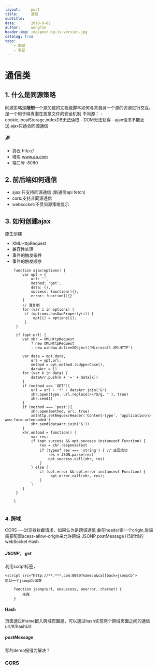 ```yaml
---
layout:     post
title:      通信
subtitle:   
date:       2018-9-02
author:     wengfan
header-img: img/post-bg-js-version.jpg
catalog: true
tags:
    - 面试
    - 笔记
---
```

# 通信类
## 1. 什么是同源策略
同源策略是**限制**一个源加载的文档或脚本如何与来自另一个源的资源进行交互。
是一个用于隔离潜在恶意文件的安全机制
不同源：
    - cookie,localStorage,indexDB无法读取
    - DOM无法获得
    - ajax请求不能发送,ajax只适合同源通信
  
##### 源
- 协议 http://
- 域名 www.aa.com
- 端口号 :8080

## 2. 前后端如何通信
- ajax:只支持同源通信 (新通信api fetch)
- cors:支持非同源通信
- websocket:不受同源策略显示

## 3. 如何创建ajax
原生创建
- XMLHttpRequest
- 兼容性处理
- 事件的触发条件
- 事件的触发顺序

```
    function ajax(options) {
        var opt = {
            url: '',
            method: 'get',
            data: {},
            success: function(){},
            error: function(){}
        }
        // 潜复制
        for (var i in options) {
         if (options.hasOwnProperty(i)) {
             opt[i] = options[i];
         }
     }

     if (opt.url) {
        var xhr = XMLHttpRequest 
            ? new XMLHttpRequest 
            : new window.ActiveXObject('Microsoft.XMLHTTP')

        var data = opt.data,
            url = opt.url,
            method = opt.method.toUpperCase(),
            daraArr = []
        for (var k in data) {
            dataArr.push(k + '=' + data[k])
        }
        if (method === 'GET'){
            url = url + '?' + dataArr.join('&')
            xhr.open(type, url.replace(/\?$/g, ''), true)
            xhr.send()
        }
        if (method === 'post'){
            xhr.open(method, url, true)
            xmlhttp.setRequesrHeader('Content-type', 'application/x-www-form-urlencoded')
            xhr.send(dataArr.join('&'))
        }
        xhr.onload = function() {
            var res;
            if (opt.success && opt.success instanceof Function) {
                res = xhr.responseText
                if (typeof res === 'string') { // 返回成功
                    res = JSON.parse(res)
                    opt.success.call(xhr, res)
                }
            } else {
                if (opt.error && opt.error instanceof Function) {
                     opt.error.call(xhr, res);
                }
            }
        }
     }
        
    }
    

```
### 4. 跨域
CORS ---浏览器拦截请求，如果认为是跨域通信 会在header家一个origin,后端需要配置acess-allow-origin来允许跨域
JSONP
postMessage H5新增的
webSocket
Hash

##### JSONP， get
利用script标签，
```
<script src="http://**.***.com:8080?name:a&callback=jsonpCb">
返回一个jsonpCb函数
```
```
    function jsonp(url, onsuccess, onerror, charset) {
        未完
    }
```

#### Hash
页面通过iframe嵌入跨域页面是，可以通过hash实现两个跨域页面之间的通信
url/#/hashUrl

##### postMessage
写的demo报错为解决？

### CORS
